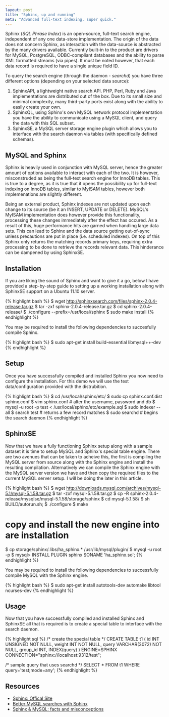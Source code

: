 ```yaml
---
layout: post
title: "Sphinx, up and running"
meta: "Advanced full-text indexing, super quick."
---
```


Sphinx (*SQL Phrase Index*) is an open-source, full-text search engine, independent of any one data-store implementation.
The origin of the data does not concern Sphinx, as interaction with the data-source is abstracted by the many drivers available.
Currently built-in to the product are drivers for MySQL, PostgreSQL, ODBC-compliant databases and the ability to parse XML formatted streams (via pipes).
It must be noted however, that each data record is required to have a single unique field ID.
<!--more-->

To query the search engine (through the daemon - *searchd*) you have three different options (depending on your selected data source):

1. SphinxAPI, a lightweight native search API. PHP, Perl, Ruby and Java implementations are distributed out of the box. Due to its small size and minimal complexity, many third-party ports exist along with the ability to easily create your own.
2. SphinxQL, using Sphinx's own MySQL network protocol implementation you have the ability to communicate using a MySQL client, and query the data with this SQL subset.
3. SphinxSE, a MySQL server storage engine plugin which allows you to interface with the search daemon via tables (with specifically defined schemas).

## MySQL and Sphinx

Sphinx is heavily used in conjunction with MySQL server, hence the greater amount of options available to interact with each of the two.
It is however, misconstruded as being the full-text search engine for InnoDB tables.
This is true to a degree, as it is true that it opens the possibility up for full-text indexing on InnoDB tables, similar to MyISAM tables, however both implemenations are slightly different.

Being an external product, Sphinx indexes are not updated upon each change to its source (be it an INSERT, UPDATE or DELETE).
MySQL's MyISAM implementation does however provide this functionality, processing these changes immediately after the effect has occured.
As a result of this, huge performance hits are garned when handling large data sets.
This can lead to Sphinx and the data source getting out-of-sync unless precautions are put in place (i.e. scheduled indexes).
On top of this Sphinx only returns the matching records primary keys, requiring extra processing to be done to retrieve the records relevant data.
This hinderance can be dampened by using SphinxSE.

## Installation

If you are liking the sound of Sphinx and want to give it a go, below I have provided a step-by-step guide to setting up a working installation along with SphinxSE support on a Ubuntu 11.10 server.

{% highlight bash %}
$ wget http://sphinxsearch.com/files/sphinx-2.0.4-release.tar.gz
$ tar -zxf sphinx-2.0.4-release.tar.gz
$ cd sphinx-2.0.4-release/
$ ./configure --prefix=/usr/local/sphinx
$ sudo make install
{% endhighlight %}

You may be required to install the following dependencies to succesfully compile Sphinx.

{% highlight bash %}
$ sudo apt-get install build-essential libmysql++-dev
{% endhighlight %}

## Setup

Once you have successfully compiled and installed Sphinx you now need to configure the installation.
For this demo we will use the test data/configuration provided with the distrubition.

{% highlight bash %}
$ cd /usr/local/sphinx/etc/
$ sudo cp sphinx.conf.dist sphinx.conf
$ vim sphinx.conf # alter the username, password and db
$ mysql -u root -p test < /usr/local/sphinx/etc/example.sql
$ sudo indexer --all
$ search test # returns a few record matches
$ sudo searchd # begins the search daemon
{% endhighlight %}

## SphinxSE

Now that we have a fully functioning Sphinx setup along with a sample dataset it is time to setup MySQL and Sphinx's special table engine.
There are two avenues that can be taken to acheive this, the first is compiling the MySQL server from source along with the Sphinx engine and install the resulting compilation.
Alternatively we can compile the Sphinx engine with the MySQL server version we have and then copy the required files to the current MySQL server setup.
I will be doing the later in this article.

{% highlight bash %}
$ wget http://downloads.mysql.com/archives/mysql-5.1/mysql-5.1.58.tar.gz
$ tar -zxf mysql-5.1.58.tar.gz
$ cp -R sphinx-2.0.4-release/mysqlse/mysql-5.1.58/storage/sphinx
$ cd mysql-5.1.58/
$ sh BUILD/autorun.sh;
$ ./configure
$ make
# copy and install the new engine into are installation
$ cp storage/sphinx/.libs/ha_sphinx.* /usr/lib/mysql/plugin/
$ mysql -u root -p
$ mysql> INSTALL PLUGIN sphinx SONAME 'ha_sphinx.so';
{% endhighlight %}

You may be required to install the following dependencies to successfully compile MySQL with the Sphinx engine.

{% highlight bash %}
$ sudo apt-get install autotools-dev automake libtool ncurses-dev
{% endhighlight %}

## Usage

Now that you have successfully compiled and installed Sphinx and SphinxSE all that is required is to create a special table to interface with the search daemon.

{% highlight sql %}
/* create the special table */
CREATE TABLE t1
(
  id       INT UNSIGNED NOT NULL,
  weight   INT NOT NULL,
  query    VARCHAR(3072) NOT NULL,
  group_id INT,
  INDEX(query)
) ENGINE=SPHINX CONNECTION="sphinx://localhost:9312/test";

/* sample query that uses searchd */
SELECT * FROM t1 WHERE query='test;mode=any';
{% endhighlight %}

## Resources

* [Sphinx: Offical Site](http://sphinxsearch.com/)
* [Better MySQL searches with Sphinx](http://www.ibm.com/developerworks/opensource/library/os-sphinx/)
* [Sphinx & MySQL: facts and misconceptions](http://code.openark.org/blog/mysql/sphinx-mysql-facts-and-misconception)